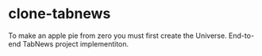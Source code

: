# clone-tabnews
 To make an apple pie from zero you must first create the Universe. End-to-end TabNews project implementiton.
